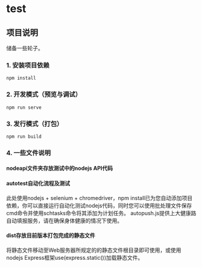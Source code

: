 # test

## 项目说明
储备一些轮子。

### 1. 安装项目依赖
```
npm install
```

### 2. 开发模式（预览与调试）
```
npm run serve
```

### 3. 发行模式（打包）
```
npm run build
```

### 4. 一些文件说明

#### nodeapi文件夹存放测试中的nodejs API代码

#### autotest自动化流程及测试

此处使用nodejs + selenium + chromedriver，npm install已为您自动添加项目依赖，你可以直接运行自动化测试nodejs代码，同时您可以使用批处理文件保存cmd命令并使用schtasks命令将其添加为计划任务。
autopush.js提供上大健康路自动填报服务，请在确保身体健康的情况下使用。

#### dist存放目前版本打包完成的静态文件

将静态文件移动至Web服务器所规定的的静态文件根目录即可使用，或使用nodejs Express框架use(express.static())加载静态文件。
